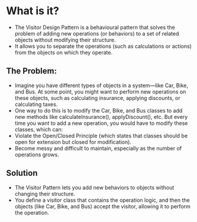 # What is it?
- The Visitor Design Pattern is a behavioural pattern that solves the problem of adding new operations (or behaviors) to a set of related objects without modifying their structure. 
- It allows you to separate the operations (such as calculations or actions) from the objects on which they operate.

## The Problem:
- Imagine you have different types of objects in a system—like Car, Bike, and Bus. At some point, you might want to perform new operations on these objects, such as calculating insurance, applying discounts, or calculating taxes.
- One way to do this is to modify the Car, Bike, and Bus classes to add new methods like calculateInsurance(), applyDiscount(), etc. But every time you want to add a new operation, you would have to modify these classes, which can:
- Violate the Open/Closed Principle (which states that classes should be open for extension but closed for modification).
- Become messy and difficult to maintain, especially as the number of operations grows.

## Solution
- The Visitor Pattern lets you add new behaviors to objects without changing their structure. 
- You define a visitor class that contains the operation logic, and then the objects (like Car, Bike, and Bus) accept the visitor, allowing it to perform the operation.